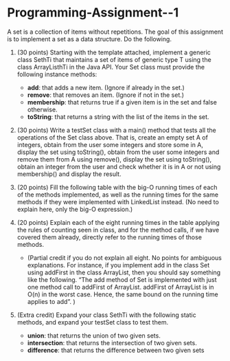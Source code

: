 # Programming-Assignment--1
A set is a collection of items without repetitions. The goal of this assignment is to implement a set as a data structure. Do the following.

1. (30 points) Starting with the template attached, implement a generic
class SethTi that maintains a set of items of generic type T using the
class ArrayListhTi in the Java API. Your Set class must provide the
following instance methods:
    - **add**: that adds a new item. (Ignore if already in the set.)
    - **remove**: that removes an item. (Ignore if not in the set.)
    - **membership**: that returns true if a given item is in the set and
    false otherwise.
    - **toString**: that returns a string with the list of the items in the
    set.

2. (30 points) Write a testSet class with a main() method that tests
all the operations of the Set class above. That is, create an empty
set A of integers, obtain from the user some integers and store some
in A, display the set using toString(), obtain from the user some
integers and remove them from A using remove(), display the set using
toString(), obtain an integer from the user and check whether it is in
A or not using membership() and display the result.

3. (20 points) Fill the following table with the big-O running times of
each of the methods implemented, as well as the running times for the
same methods if they were implemented with LinkedList instead. (No
need to explain here, only the big-O expression.)

4. (20 points) Explain each of the eight running times in the table applying the rules of counting seen in class, and for the method calls, if we have covered them already, directly refer to the running times of
those methods.
   - (Partial credit if you do not explain all eight. No points for ambiguous
      explanations. For instance, if you implement add in the class Set using
      addFirst in the class ArrayList, then you should say something like
      the following. “The add method of Set is implemented with just one
      method call to addFirst of ArrayList. addFirst of ArrayList is in
      O(n) in the worst case. Hence, the same bound on the running time
      applies to add”. )

5. (Extra credit) Expand your class SethTi with the following static methods, and expand your testSet class to test them.
    - **union**: that returns the union of two given sets.
    - **intersection**: that returns the intersection of two given sets.
    - **difference**: that returns the difference between two given sets

